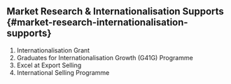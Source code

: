 ## Market Research & Internationalisation Supports {#market-research-internationalisation-supports}

1.  Internationalisation Grant
2.  Graduates for Internationalisation Growth (G41G) Programme
3.  Excel at Export Selling
4.  International Selling Programme
